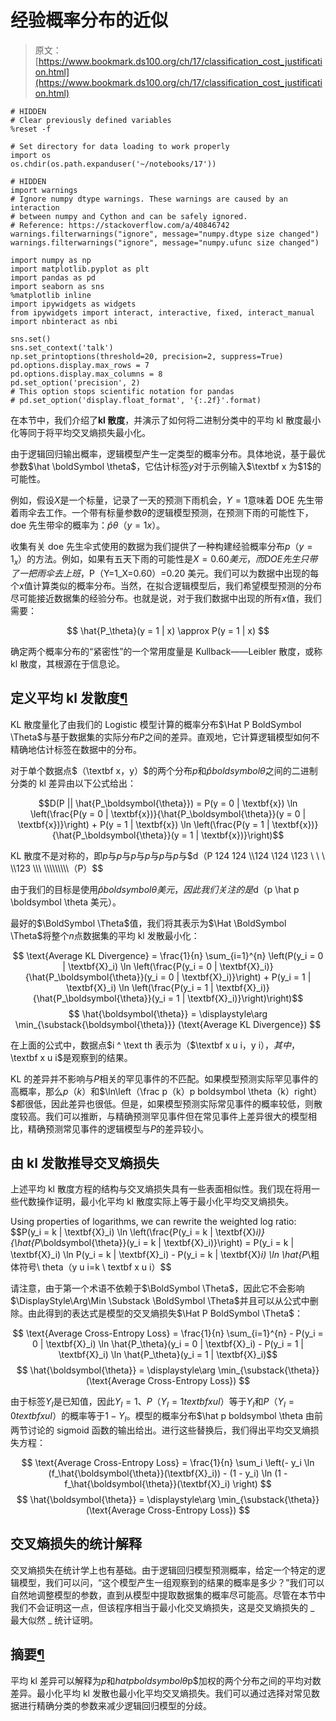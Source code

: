 # 经验概率分布的近似

> 原文：[https://www.bookmark.ds100.org/ch/17/classification_cost_justification.html](https://www.bookmark.ds100.org/ch/17/classification_cost_justification.html)

```
# HIDDEN
# Clear previously defined variables
%reset -f

# Set directory for data loading to work properly
import os
os.chdir(os.path.expanduser('~/notebooks/17'))

```

```
# HIDDEN
import warnings
# Ignore numpy dtype warnings. These warnings are caused by an interaction
# between numpy and Cython and can be safely ignored.
# Reference: https://stackoverflow.com/a/40846742
warnings.filterwarnings("ignore", message="numpy.dtype size changed")
warnings.filterwarnings("ignore", message="numpy.ufunc size changed")

import numpy as np
import matplotlib.pyplot as plt
import pandas as pd
import seaborn as sns
%matplotlib inline
import ipywidgets as widgets
from ipywidgets import interact, interactive, fixed, interact_manual
import nbinteract as nbi

sns.set()
sns.set_context('talk')
np.set_printoptions(threshold=20, precision=2, suppress=True)
pd.options.display.max_rows = 7
pd.options.display.max_columns = 8
pd.set_option('precision', 2)
# This option stops scientific notation for pandas
# pd.set_option('display.float_format', '{:.2f}'.format)

```

在本节中，我们介绍了**kl 散度**，并演示了如何将二进制分类中的平均 kl 散度最小化等同于将平均交叉熵损失最小化。

由于逻辑回归输出概率，逻辑模型产生一定类型的概率分布。具体地说，基于最优参数$\hat \boldSymbol \theta$，它估计标签$y$对于示例输入$\textbf x 为$1$的可能性。

例如，假设$X$是一个标量，记录了一天的预测下雨机会，$Y=1$意味着 DOE 先生带着雨伞去工作。一个带有标量参数$\hat \theta$的逻辑模型预测，在预测下雨的可能性下，doe 先生带伞的概率为：$\hat p \theta（y=1 x）$。

收集有关 doe 先生伞式使用的数据为我们提供了一种构建经验概率分布$p（y=1_x）$的方法。例如，如果有五天下雨的可能性是$X=0.60 美元，而 DOE 先生只带了一把雨伞去上班，$P（Y=1_X=0.60）=0.20 美元。我们可以为数据中出现的每个$x$值计算类似的概率分布。当然，在拟合逻辑模型后，我们希望模型预测的分布尽可能接近数据集的经验分布。也就是说，对于我们数据中出现的所有$x$值，我们需要：

$$ \hat{P_\theta}(y = 1 | x) \approx P(y = 1 | x) $$

确定两个概率分布的“紧密性”的一个常用度量是 Kullback——Leibler 散度，或称 kl 散度，其根源在于信息论。

## 定义平均 kl 发散度[¶](#Defining-Average-KL-Divergence)

KL 散度量化了由我们的 Logistic 模型计算的概率分布$\Hat P BoldSymbol \Theta$与基于数据集的实际分布$P$之间的差异。直观地，它计算逻辑模型如何不精确地估计标签在数据中的分布。

对于单个数据点$（\textbf x，y）$的两个分布$p$和$\hat p boldsymbol \theta$之间的二进制分类的 kl 差异由以下公式给出：

$$D(P || \hat{P_\boldsymbol{\theta}}) = P(y = 0 | \textbf{x}) \ln \left(\frac{P(y = 0 | \textbf{x})}{\hat{P_\boldsymbol{\theta}}(y = 0 | \textbf{x})}\right) + P(y = 1 | \textbf{x}) \ln \left(\frac{P(y = 1 | \textbf{x})}{\hat{P_\boldsymbol{\theta}}(y = 1 | \textbf{x})}\right)$$

KL 散度不是对称的，即$p$与$p$与$p$与$p$与$p$与$p$与$d（P 124 124 \\124 \124 \123 \ \ \ \\123 \\\ \\\\\\\\\（P）$$

由于我们的目标是使用$\hat p boldsymbol \theta 美元，因此我们关注的是$d（p \hat p \boldsymbol \theta 美元）。

最好的$\BoldSymbol \Theta$值，我们将其表示为$\Hat \BoldSymbol \Theta$将整个$n$点数据集的平均 kl 发散最小化：

$$ \text{Average KL Divergence} = \frac{1}{n} \sum_{i=1}^{n} \left(P(y_i = 0 | \textbf{X}_i) \ln \left(\frac{P(y_i = 0 | \textbf{X}_i)}{\hat{P_\boldsymbol{\theta}}(y_i = 0 | \textbf{X}_i)}\right) + P(y_i = 1 | \textbf{X}_i) \ln \left(\frac{P(y_i = 1 | \textbf{X}_i)}{\hat{P_\boldsymbol{\theta}}(y_i = 1 | \textbf{X}_i)}\right)\right)$$$$ \hat{\boldsymbol{\theta}} = \displaystyle\arg \min_{\substack{\boldsymbol{\theta}}} (\text{Average KL Divergence}) $$

在上面的公式中，数据点$i ^ \text th 表示为（$\textbf x u i$，$y i$），其中，$\textbf x u i$是观察到的结果。

KL 的差异并不影响与$P$相关的罕见事件的不匹配。如果模型预测实际罕见事件的高概率，那么$p（k）$和$\ln\left（\frac p（k）p boldsymbol \theta（k）right）$都很低，因此差异也很低。但是，如果模型预测实际常见事件的概率较低，则散度较高。我们可以推断，与精确预测罕见事件但在常见事件上差异很大的模型相比，精确预测常见事件的逻辑模型与$P$的差异较小。

## 由 kl 发散推导交叉熵损失

上述平均 kl 散度方程的结构与交叉熵损失具有一些表面相似性。我们现在将用一些代数操作证明，最小化平均 kl 散度实际上等于最小化平均交叉熵损失。

Using properties of logarithms, we can rewrite the weighted log ratio: $$P(y_i = k | \textbf{X}_i) \ln \left(\frac{P(y_i = k | \textbf{X}_i)}{\hat{P_\boldsymbol{\theta}}(y_i = k | \textbf{X}_i)}\right) = P(y_i = k | \textbf{X}_i) \ln P(y_i = k | \textbf{X}_i) - P(y_i = k | \textbf{X}_i) \ln \hat{P_\粗体符号\ theta（y u i=k \ textbf x u i）$$

请注意，由于第一个术语不依赖于$\BoldSymbol \Theta$，因此它不会影响$\DisplayStyle\Arg\Min \Substack \BoldSymbol \Theta$并且可以从公式中删除。由此得到的表达式是模型的交叉熵损失$\Hat P BoldSymbol \Theta$：

$$ \text{Average Cross-Entropy Loss} = \frac{1}{n} \sum_{i=1}^{n} - P(y_i = 0 | \textbf{X}_i) \ln \hat{P_\theta}(y_i = 0 | \textbf{X}_i) - P(y_i = 1 | \textbf{X}_i) \ln \hat{P_\theta}(y_i = 1 | \textbf{X}_i)$$$$ \hat{\boldsymbol{\theta}} = \displaystyle\arg \min_{\substack{\theta}} (\text{Average Cross-Entropy Loss}) $$

由于标签$Y_I$是已知值，因此$Y_I=1$、$P（Y_I=1 textbf x u I）$等于$Y_I$和$P（Y_I=0 textbf x u I）$的概率等于$1-Y_I$。模型的概率分布$\hat p boldsymbol \theta 由前两节讨论的 sigmoid 函数的输出给出。进行这些替换后，我们得出平均交叉熵损失方程：

$$ \text{Average Cross-Entropy Loss} = \frac{1}{n} \sum_i \left(- y_i \ln (f_\hat{\boldsymbol{\theta}}(\textbf{X}_i)) - (1 - y_i) \ln (1 - f_\hat{\boldsymbol{\theta}}(\textbf{X}_i) \right) $$$$ \hat{\boldsymbol{\theta}} = \displaystyle\arg \min_{\substack{\theta}} (\text{Average Cross-Entropy Loss}) $$

## 交叉熵损失的统计解释

交叉熵损失在统计学上也有基础。由于逻辑回归模型预测概率，给定一个特定的逻辑模型，我们可以问，“这个模型产生一组观察到的结果的概率是多少？”我们可以自然地调整模型的参数，直到从模型中提取数据集的概率尽可能高。尽管在本节中我们不会证明这一点，但该程序相当于最小化交叉熵损失，这是交叉熵损失的 _ 最大似然 _ 统计证明。

## 摘要[¶](#Summary)

平均 kl 差异可以解释为$p$和$hat p boldsymbol \theta$p$加权的两个分布之间的平均对数差异。最小化平均 kl 发散也最小化平均交叉熵损失。我们可以通过选择对常见数据进行精确分类的参数来减少逻辑回归模型的分歧。